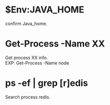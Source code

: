 
# $Env:JAVA_HOME

confirm Java_home.

# Get-Process -Name XX

Get process XX info. \
EXP:
Get-Process -Name node

# ps -ef | grep [r]edis

Search process redis.
